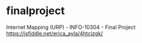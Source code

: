 # finalproject
Internet Mapping (URP) - INFO-10304 - Final Project
https://jsfiddle.net/erica_ayla/4htcjzgk/
